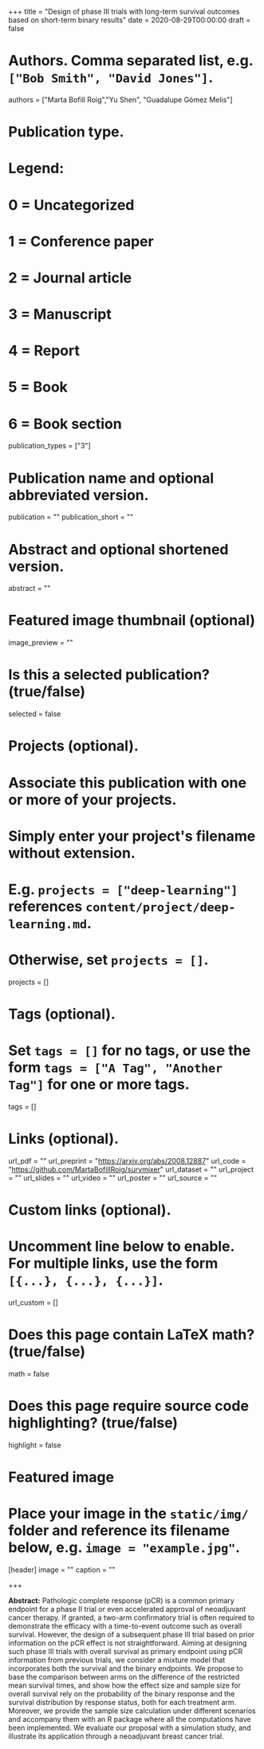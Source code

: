 +++
title = "Design of phase III trials with long-term survival outcomes based on short-term binary results"
date = 2020-08-29T00:00:00
draft = false

# Authors. Comma separated list, e.g. `["Bob Smith", "David Jones"]`.
authors = ["Marta Bofill Roig","Yu Shen", "Guadalupe Gómez Melis"]

# Publication type.
# Legend:
# 0 = Uncategorized
# 1 = Conference paper
# 2 = Journal article
# 3 = Manuscript
# 4 = Report
# 5 = Book
# 6 = Book section
publication_types = ["3"]

# Publication name and optional abbreviated version.
publication = ""
publication_short = ""

# Abstract and optional shortened version.
abstract = ""

# Featured image thumbnail (optional)
image_preview = ""

# Is this a selected publication? (true/false)
selected = false

# Projects (optional).
#   Associate this publication with one or more of your projects.
#   Simply enter your project's filename without extension.
#   E.g. `projects = ["deep-learning"]` references `content/project/deep-learning.md`.
#   Otherwise, set `projects = []`.
projects = []

# Tags (optional).
#   Set `tags = []` for no tags, or use the form `tags = ["A Tag", "Another Tag"]` for one or more tags.
tags = []

# Links (optional).
url_pdf = ""
url_preprint = "https://arxiv.org/abs/2008.12887"
url_code = "https://github.com/MartaBofillRoig/survmixer"
url_dataset = ""
url_project = ""
url_slides = ""
url_video = ""
url_poster = ""
url_source = ""

# Custom links (optional).
#   Uncomment line below to enable. For multiple links, use the form `[{...}, {...}, {...}]`.
url_custom = []

# Does this page contain LaTeX math? (true/false)
math = false

# Does this page require source code highlighting? (true/false)
highlight = false

# Featured image
# Place your image in the `static/img/` folder and reference its filename below, e.g. `image = "example.jpg"`.
[header]
image = ""
caption = ""

+++

**Abstract:** 
Pathologic complete response (pCR) is a common primary endpoint for a phase II trial or even accelerated approval of neoadjuvant cancer therapy. If granted, a two-arm confirmatory trial is often required to demonstrate the efficacy with a time-to-event outcome such as overall survival. However, the design of a subsequent phase III trial based on prior information on the pCR effect is not straightforward. Aiming at designing such phase III trials with overall survival as primary endpoint using pCR information from previous trials, we consider a mixture model that incorporates both the survival and the binary endpoints. We propose to base the comparison between arms on the difference of the restricted mean survival times, and show how the effect size and sample size for overall survival rely on the probability of the binary response and the survival distribution by response status, both for each treatment arm. Moreover, we provide the sample size calculation under different scenarios and accompany them with an R package where all the computations have been implemented. We evaluate our proposal with a simulation study, and illustrate its application through a neoadjuvant breast cancer trial.

